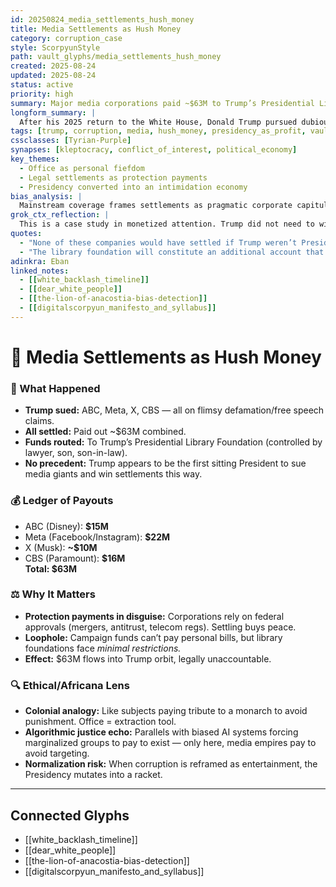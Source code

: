 ```yaml
---
id: 20250824_media_settlements_hush_money
title: Media Settlements as Hush Money
category: corruption_case
style: ScorpyunStyle
path: vault_glyphs/media_settlements_hush_money
created: 2025-08-24
updated: 2025-08-24
status: active
priority: high
summary: Major media corporations paid ~$63M to Trump’s Presidential Library Foundation in weak defamation settlements, functioning as protection payments.
longform_summary: |
  After his 2025 return to the White House, Donald Trump pursued dubious defamation suits against ABC, Meta, X, and CBS. Each claim was legally flimsy, yet the corporations abruptly settled, funneling a combined $63M into Trump’s Presidential Library Foundation. Legal experts considered the suits laughable, but companies facing regulation and government oversight likely paid to neutralize potential retaliation. Unlike campaign donations, library funds face far fewer restrictions, enabling Trump to indirectly pocket the proceeds under the guise of “legacy preservation.” This maneuver reveals how the Presidency has been monetized into an intimidation economy, where corporations buy safety through “settlements.” Africana and decolonial lenses frame this as a continuation of colonial extraction logics — wealth flowing not through fair exchange but via the coercive power of office.
tags: [trump, corruption, media, hush_money, presidency_as_profit, vault_security]
cssclasses: [Tyrian-Purple]
synapses: [kleptocracy, conflict_of_interest, political_economy]
key_themes: 
  - Office as personal fiefdom
  - Legal settlements as protection payments
  - Presidency converted into an intimidation economy
bias_analysis: |
  Mainstream coverage frames settlements as pragmatic corporate capitulation; omitted is the racialized precedent — when Black leaders or organizations use litigation as leverage, they are cast as extortionists, yet Trump is normalized as “unconventional.” Bias lies in normalization of white oligarchic profiteering.
grok_ctx_reflection: |
  This is a case study in monetized attention. Trump did not need to win lawsuits; he needed companies to fear him. The Presidency was not a service but a racket, functioning like colonial tribute systems. 
quotes: 
  - "None of these companies would have settled if Trump weren’t President and wielding power over mergers and regulations. – Susan Seager"
  - "The library foundation will constitute an additional account that the former President will control.  Trevor Potter"
adinkra: Eban
linked_notes: 
  - [[white_backlash_timeline]]
  - [[dear_white_people]]
  - [[the-lion-of-anacostia-bias-detection]]
  - [[digitalscorpyun_manifesto_and_syllabus]]
---
```


# 📰 Media Settlements as Hush Money

### 📌 What Happened
- **Trump sued:** ABC, Meta, X, CBS — all on flimsy defamation/free speech claims.  
- **All settled:** Paid out ~$63M combined.  
- **Funds routed:** To Trump’s Presidential Library Foundation (controlled by lawyer, son, son-in-law).  
- **No precedent:** Trump appears to be the first sitting President to sue media giants and win settlements this way.

### 💰 Ledger of Payouts
- ABC (Disney): **$15M**  
- Meta (Facebook/Instagram): **$22M**  
- X (Musk): **~$10M**  
- CBS (Paramount): **$16M**  
**Total: $63M**

### ⚖️ Why It Matters
- **Protection payments in disguise:** Corporations rely on federal approvals (mergers, antitrust, telecom regs). Settling buys peace.  
- **Loophole:** Campaign funds can’t pay personal bills, but library foundations face *minimal restrictions.*  
- **Effect:** $63M flows into Trump orbit, legally unaccountable.  

### 🔍 Ethical/Africana Lens
- **Colonial analogy:** Like subjects paying tribute to a monarch to avoid punishment. Office = extraction tool.  
- **Algorithmic justice echo:** Parallels with biased AI systems forcing marginalized groups to pay to exist — only here, media empires pay to avoid targeting.  
- **Normalization risk:** When corruption is reframed as entertainment, the Presidency mutates into a racket.  

---

## Connected Glyphs
- [[white_backlash_timeline]]
- [[dear_white_people]]
- [[the-lion-of-anacostia-bias-detection]]
- [[digitalscorpyun_manifesto_and_syllabus]]
